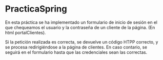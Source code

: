# PracticaSpring
En esta práctica se ha implementado un formulario de inicio de sesión en el que chequeamos el usuario y la contraseña de un cliente de la página. (En html portalClientes). 

Si la petición realizada es correcta, se devuelve un código HTPP correcto, y se procesa redirigiéndose a la página de clientes. En caso contario, se seguirá en el formulario hasta que las credenciales sean las correctas. 


